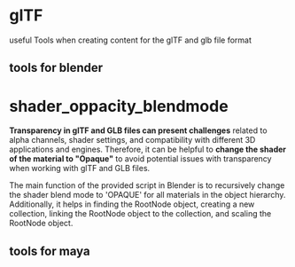 # glTF
useful Tools when creating content for the glTF and glb file format


## tools for blender

# shader_oppacity_blendmode
**Transparency in glTF and GLB files can present challenges** related to alpha channels, shader settings, and compatibility with different 3D applications and engines.
Therefore, it can be helpful to **change the shader of the material to "Opaque"** to avoid potential issues with transparency when working with glTF and GLB files.

The main function of the provided script in Blender is to recursively change the shader blend mode to 'OPAQUE' for all materials in the object hierarchy. Additionally, it helps in finding the RootNode object, creating a new collection, linking the RootNode object to the collection, and scaling the RootNode object.

## tools for maya
